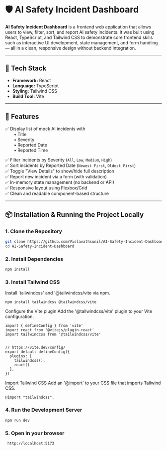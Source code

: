 # 🛡️ AI Safety Incident Dashboard
 
**AI Safety Incident Dashboard** is a frontend web application that allows users to view, filter, sort, and report AI safety incidents. It was built using React, TypeScript, and Tailwind CSS to demonstrate core frontend skills such as interactive UI development, state management, and form handling — all in a clean, responsive design without backend integration.

---

## 🔧 Tech Stack

- **Framework:** React
- **Language:** TypeScript
- **Styling:** Tailwind CSS
- **Build Tool:** Vite

---

## 🚀 Features

✅ Display list of mock AI incidents with  
  • Title  
  • Severity  
  • Reported Date  
  • Reported Time  

✅ Filter incidents by Severity (`All`, `Low`, `Medium`, `High`)  
✅ Sort incidents by Reported Date (`Newest First`, `Oldest First`)  
✅ Toggle "View Details" to show/hide full description  
✅ Report new incident via a form (with validation)  
✅ In-memory state management (no backend or API)  
✅ Responsive layout using Flexbox/Grid  
✅ Clean and readable component-based structure  

---

## 📦 Installation & Running the Project Locally

### 1. Clone the Repository

```bash
git clone https://github.com/Vislavathsunil/AI-Safety-Incident-Dashboard.git
cd AI-Safety-Incident-Dashboard
```
### 2. Install Dependencies

```bash
npm install
```
### 3. Install Tailwind CSS 
    
  Install 'tailwindcss' and '@tailwindcss/vite via npm.
    
    
```
npm install tailwindcss @tailwindcss/vite
```
Configure the Vite plugin
Add the '@tailwindcss/vite' plugin to your Vite configuration.
```
import { defineConfig } from 'vite'
import react from '@vitejs/plugin-react'
import tailwindcss from '@tailwindcss/vite'


// https://vite.dev/config/
export default defineConfig({
  plugins: [
    tailwindcss(),
    react()
  ],
})

```
Import Tailwind CSS
Add an '@import' to your CSS file that imports Tailwind CSS.
```
@import "tailwindcss";
```

### 4. Run the Development Server

```bash
npm run dev
```

### 5. Open In your browser
```
 http://localhost:5173
```



